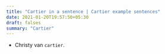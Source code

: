 ```yaml
---
title: "Cartier in a sentence | Cartier example sentences"
date: 2021-01-20T19:57:50+05:30
draft: falses
summary: "Cartier"
---
```

- Christy van `cartier`.
                 
